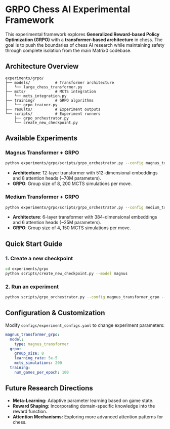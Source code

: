 # GRPO Chess AI Experimental Framework

This experimental framework explores **Generalized Reward-based Policy Optimization (GRPO)** with a **transformer-based architecture** in chess. The goal is to push the boundaries of chess AI research while maintaining safety through complete isolation from the main Matrix0 codebase.

## Architecture Overview

```
experiments/grpo/
├── models/           # Transformer architecture
│   └── large_chess_transformer.py
├── mcts/             # MCTS integration
│   └── mcts_integration.py
├── training/         # GRPO algorithms
│   └── grpo_trainer.py
├── results/          # Experiment outputs
└── scripts/          # Experiment runners
    ├── grpo_orchestrator.py
    └── create_new_checkpoint.py
```

## Available Experiments

### Magnus Transformer + GRPO

```bash
python experiments/grpo/scripts/grpo_orchestrator.py --config magnus_transformer_grpo --games 100 --epochs 20
```

- **Architecture**: 12-layer transformer with 512-dimensional embeddings and 8 attention heads (~70M parameters).
- **GRPO**: Group size of 8, 200 MCTS simulations per move.

### Medium Transformer + GRPO

```bash
python experiments/grpo/scripts/grpo_orchestrator.py --config medium_transformer_grpo --games 75 --epochs 15
```

- **Architecture**: 6-layer transformer with 384-dimensional embeddings and 6 attention heads (~25M parameters).
- **GRPO**: Group size of 4, 150 MCTS simulations per move.

## Quick Start Guide

### 1. Create a new checkpoint

```bash
cd experiments/grpo
python scripts/create_new_checkpoint.py --model magnus
```

### 2. Run an experiment

```bash
python scripts/grpo_orchestrator.py --config magnus_transformer_grpo --games 50 --epochs 5 --device mps
```

## Configuration & Customization

Modify `configs/experiment_configs.yaml` to change experiment parameters:

```yaml
magnus_transformer_grpo:
  model:
    type: magnus_transformer
  grpo:
    group_size: 8
    learning_rate: 5e-5
    mcts_simulations: 200
  training:
    num_games_per_epoch: 100
```

## Future Research Directions

- **Meta-Learning:** Adaptive parameter learning based on game state.
- **Reward Shaping:** Incorporating domain-specific knowledge into the reward function.
- **Attention Mechanisms:** Exploring more advanced attention patterns for chess.